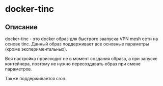 # docker-tinc

## Описание

docker-tinc - это docker образ для быстрого заапуска VPN mesh сети на основе tinc. Данный образ поддерживает все основные параметры (кроме экспериментальных).

Вся настройка происходит не в момент создания образа, а при запуске контейнера, поэтому не нужно пересоздавать образ при смене параметров.

Также поддерживается cron. 